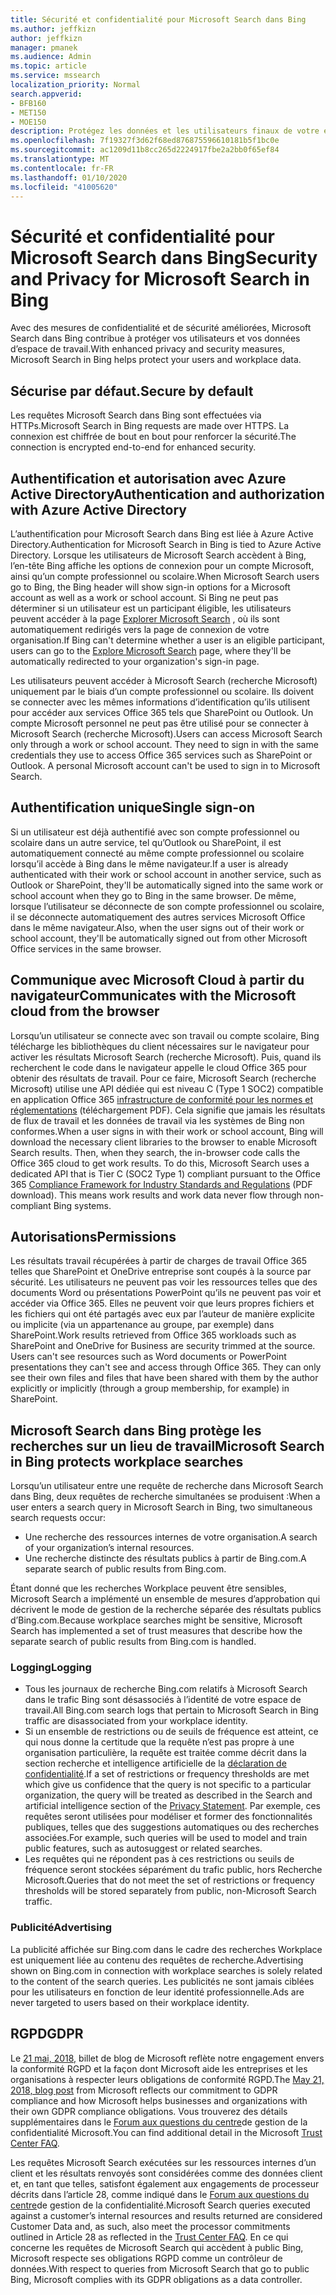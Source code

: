 ```yaml
---
title: Sécurité et confidentialité pour Microsoft Search dans Bing
ms.author: jeffkizn
author: jeffkizn
manager: pmanek
ms.audience: Admin
ms.topic: article
ms.service: mssearch
localization_priority: Normal
search.appverid:
- BFB160
- MET150
- MOE150
description: Protégez les données et les utilisateurs finaux de votre entreprise tout en fournissant des informations aux utilisateurs autorisés à l’aide de Microsoft Search dans Bing
ms.openlocfilehash: 7f19327f3d62f68ed876875596610181b5f1bc0e
ms.sourcegitcommit: ac1209d11b8cc265d2224917fbe2a2bb0f65ef84
ms.translationtype: MT
ms.contentlocale: fr-FR
ms.lasthandoff: 01/10/2020
ms.locfileid: "41005620"
---
```

# <a name="security-and-privacy-for-microsoft-search-in-bing"></a><span data-ttu-id="e89ab-103">Sécurité et confidentialité pour Microsoft Search dans Bing</span><span class="sxs-lookup"><span data-stu-id="e89ab-103">Security and Privacy for Microsoft Search in Bing</span></span>

<span data-ttu-id="e89ab-104">Avec des mesures de confidentialité et de sécurité améliorées, Microsoft Search dans Bing contribue à protéger vos utilisateurs et vos données d’espace de travail.</span><span class="sxs-lookup"><span data-stu-id="e89ab-104">With enhanced privacy and security measures, Microsoft Search in Bing helps protect your users and workplace data.</span></span>

## <a name="secure-by-default"></a><span data-ttu-id="e89ab-105">Sécurise par défaut.</span><span class="sxs-lookup"><span data-stu-id="e89ab-105">Secure by default</span></span>

<span data-ttu-id="e89ab-106">Les requêtes Microsoft Search dans Bing sont effectuées via HTTPs.</span><span class="sxs-lookup"><span data-stu-id="e89ab-106">Microsoft Search in Bing requests are made over HTTPS.</span></span> <span data-ttu-id="e89ab-107">La connexion est chiffrée de bout en bout pour renforcer la sécurité.</span><span class="sxs-lookup"><span data-stu-id="e89ab-107">The connection is encrypted end-to-end for enhanced security.</span></span>
  
## <a name="authentication-and-authorization-with-azure-active-directory"></a><span data-ttu-id="e89ab-108">Authentification et autorisation avec Azure Active Directory</span><span class="sxs-lookup"><span data-stu-id="e89ab-108">Authentication and authorization with Azure Active Directory</span></span>

<span data-ttu-id="e89ab-109">L’authentification pour Microsoft Search dans Bing est liée à Azure Active Directory.</span><span class="sxs-lookup"><span data-stu-id="e89ab-109">Authentication for Microsoft Search in Bing is tied to Azure Active Directory.</span></span> <span data-ttu-id="e89ab-110">Lorsque les utilisateurs de Microsoft Search accèdent à Bing, l’en-tête Bing affiche les options de connexion pour un compte Microsoft, ainsi qu’un compte professionnel ou scolaire.</span><span class="sxs-lookup"><span data-stu-id="e89ab-110">When Microsoft Search users go to Bing, the Bing header will show sign-in options for a Microsoft account as well as a work or school account.</span></span> <span data-ttu-id="e89ab-111">Si Bing ne peut pas déterminer si un utilisateur est un participant éligible, les utilisateurs peuvent accéder à la page [Explorer Microsoft Search](https://www.bing.com/business/explore) , où ils sont automatiquement redirigés vers la page de connexion de votre organisation.</span><span class="sxs-lookup"><span data-stu-id="e89ab-111">If Bing can't determine whether a user is an eligible participant, users can go to the [Explore Microsoft Search](https://www.bing.com/business/explore) page, where they'll be automatically redirected to your organization's sign-in page.</span></span>

<span data-ttu-id="e89ab-p103">Les utilisateurs peuvent accéder à Microsoft Search (recherche Microsoft) uniquement par le biais d’un compte professionnel ou scolaire. Ils doivent se connecter avec les mêmes informations d’identification qu’ils utilisent pour accéder aux services Office 365 tels que SharePoint ou Outlook. Un compte Microsoft personnel ne peut pas être utilisé pour se connecter à Microsoft Search (recherche Microsoft).</span><span class="sxs-lookup"><span data-stu-id="e89ab-p103">Users can access Microsoft Search only through a work or school account. They need to sign in with the same credentials they use to access Office 365 services such as SharePoint or Outlook. A personal Microsoft account can't be used to sign in to Microsoft Search.</span></span>

## <a name="single-sign-on"></a><span data-ttu-id="e89ab-115">Authentification unique</span><span class="sxs-lookup"><span data-stu-id="e89ab-115">Single sign-on</span></span>

<span data-ttu-id="e89ab-116">Si un utilisateur est déjà authentifié avec son compte professionnel ou scolaire dans un autre service, tel qu’Outlook ou SharePoint, il est automatiquement connecté au même compte professionnel ou scolaire lorsqu’il accède à Bing dans le même navigateur.</span><span class="sxs-lookup"><span data-stu-id="e89ab-116">If a user is already authenticated with their work or school account in another service, such as Outlook or SharePoint, they'll be automatically signed into the same work or school account when they go to Bing in the same browser.</span></span> <span data-ttu-id="e89ab-117">De même, lorsque l’utilisateur se déconnecte de son compte professionnel ou scolaire, il se déconnecte automatiquement des autres services Microsoft Office dans le même navigateur.</span><span class="sxs-lookup"><span data-stu-id="e89ab-117">Also, when the user signs out of their work or school account, they'll be automatically signed out from other Microsoft Office services in the same browser.</span></span>
  
## <a name="communicates-with-the-microsoft-cloud-from-the-browser"></a><span data-ttu-id="e89ab-118">Communique avec Microsoft Cloud à partir du navigateur</span><span class="sxs-lookup"><span data-stu-id="e89ab-118">Communicates with the Microsoft cloud from the browser</span></span>

<span data-ttu-id="e89ab-p105">Lorsqu’un utilisateur se connecte avec son travail ou compte scolaire, Bing télécharge les bibliothèques du client nécessaires sur le navigateur pour activer les résultats Microsoft Search (recherche Microsoft). Puis, quand ils recherchent le code dans le navigateur appelle le cloud Office 365 pour obtenir des résultats de travail. Pour ce faire, Microsoft Search (recherche Microsoft) utilise une API dédiée qui est niveau C (Type 1 SOC2) compatible en application Office 365 [infrastructure de conformité pour les normes et réglementations](https://download.microsoft.com/download/1/4/3/1434ABAB-B8E9-412D-8C3A-187B5FCB7A2F/Compliance%20Framework%20document.pdf) (téléchargement PDF). Cela signifie que jamais les résultats de flux de travail et les données de travail via les systèmes de Bing non conformes.</span><span class="sxs-lookup"><span data-stu-id="e89ab-p105">When a user signs in with their work or school account, Bing will download the necessary client libraries to the browser to enable Microsoft Search results. Then, when they search, the in-browser code calls the Office 365 cloud to get work results. To do this, Microsoft Search uses a dedicated API that is Tier C (SOC2 Type 1) compliant pursuant to the Office 365 [Compliance Framework for Industry Standards and Regulations](https://download.microsoft.com/download/1/4/3/1434ABAB-B8E9-412D-8C3A-187B5FCB7A2F/Compliance%20Framework%20document.pdf) (PDF download). This means work results and work data never flow through non-compliant Bing systems.</span></span>
  
## <a name="permissions"></a><span data-ttu-id="e89ab-123">Autorisations</span><span class="sxs-lookup"><span data-stu-id="e89ab-123">Permissions</span></span>

<span data-ttu-id="e89ab-p106">Les résultats travail récupérées à partir de charges de travail Office 365 telles que SharePoint et OneDrive entreprise sont coupés à la source par sécurité. Les utilisateurs ne peuvent pas voir les ressources telles que des documents Word ou présentations PowerPoint qu’ils ne peuvent pas voir et accéder via Office 365. Elles ne peuvent voir que leurs propres fichiers et les fichiers qui ont été partagés avec eux par l’auteur de manière explicite ou implicite (via un appartenance au groupe, par exemple) dans SharePoint.</span><span class="sxs-lookup"><span data-stu-id="e89ab-p106">Work results retrieved from Office 365 workloads such as SharePoint and OneDrive for Business are security trimmed at the source. Users can't see resources such as Word documents or PowerPoint presentations they can't see and access through Office 365. They can only see their own files and files that have been shared with them by the author explicitly or implicitly (through a group membership, for example) in SharePoint.</span></span>

## <a name="microsoft-search-in-bing-protects-workplace-searches"></a><span data-ttu-id="e89ab-127">Microsoft Search dans Bing protège les recherches sur un lieu de travail</span><span class="sxs-lookup"><span data-stu-id="e89ab-127">Microsoft Search in Bing protects workplace searches</span></span>

<span data-ttu-id="e89ab-128">Lorsqu’un utilisateur entre une requête de recherche dans Microsoft Search dans Bing, deux requêtes de recherche simultanées se produisent :</span><span class="sxs-lookup"><span data-stu-id="e89ab-128">When a user enters a search query in Microsoft Search in Bing, two simultaneous search requests occur:</span></span>

- <span data-ttu-id="e89ab-129">Une recherche des ressources internes de votre organisation.</span><span class="sxs-lookup"><span data-stu-id="e89ab-129">A search of your organization’s internal resources.</span></span>
- <span data-ttu-id="e89ab-130">Une recherche distincte des résultats publics à partir de Bing.com.</span><span class="sxs-lookup"><span data-stu-id="e89ab-130">A separate search of public results from Bing.com.</span></span>

<span data-ttu-id="e89ab-131">Étant donné que les recherches Workplace peuvent être sensibles, Microsoft Search a implémenté un ensemble de mesures d’approbation qui décrivent le mode de gestion de la recherche séparée des résultats publics d’Bing.com.</span><span class="sxs-lookup"><span data-stu-id="e89ab-131">Because workplace searches might be sensitive, Microsoft Search has implemented a set of trust measures that describe how the separate search of public results from Bing.com is handled.</span></span>

### <a name="logging"></a><span data-ttu-id="e89ab-132">Logging</span><span class="sxs-lookup"><span data-stu-id="e89ab-132">Logging</span></span>

- <span data-ttu-id="e89ab-133">Tous les journaux de recherche Bing.com relatifs à Microsoft Search dans le trafic Bing sont désassociés à l’identité de votre espace de travail.</span><span class="sxs-lookup"><span data-stu-id="e89ab-133">All Bing.com search logs that pertain to Microsoft Search in Bing traffic are disassociated from your workplace identity.</span></span>
- <span data-ttu-id="e89ab-134">Si un ensemble de restrictions ou de seuils de fréquence est atteint, ce qui nous donne la certitude que la requête n’est pas propre à une organisation particulière, la requête est traitée comme décrit dans la section recherche et intelligence artificielle de la [déclaration de confidentialité](https://privacy.microsoft.com/privacystatement).</span><span class="sxs-lookup"><span data-stu-id="e89ab-134">If a set of restrictions or frequency thresholds are met which give us confidence that the query is not specific to a particular organization, the query will be treated as described in the Search and artificial intelligence section of the [Privacy Statement](https://privacy.microsoft.com/privacystatement).</span></span> <span data-ttu-id="e89ab-135">Par exemple, ces requêtes seront utilisées pour modéliser et former des fonctionnalités publiques, telles que des suggestions automatiques ou des recherches associées.</span><span class="sxs-lookup"><span data-stu-id="e89ab-135">For example, such queries will be used to model and train public features, such as autosuggest or related searches.</span></span>
- <span data-ttu-id="e89ab-136">Les requêtes qui ne répondent pas à ces restrictions ou seuils de fréquence seront stockées séparément du trafic public, hors Recherche Microsoft.</span><span class="sxs-lookup"><span data-stu-id="e89ab-136">Queries that do not meet the set of restrictions or frequency thresholds will be stored separately from public, non-Microsoft Search traffic.</span></span>

### <a name="advertising"></a><span data-ttu-id="e89ab-137">Publicité</span><span class="sxs-lookup"><span data-stu-id="e89ab-137">Advertising</span></span>

<span data-ttu-id="e89ab-138">La publicité affichée sur Bing.com dans le cadre des recherches Workplace est uniquement liée au contenu des requêtes de recherche.</span><span class="sxs-lookup"><span data-stu-id="e89ab-138">Advertising shown on Bing.com in connection with workplace searches is solely related to the content of the search queries.</span></span> <span data-ttu-id="e89ab-139">Les publicités ne sont jamais ciblées pour les utilisateurs en fonction de leur identité professionnelle.</span><span class="sxs-lookup"><span data-stu-id="e89ab-139">Ads are never targeted to users based on their workplace identity.</span></span>

## <a name="gdpr"></a><span data-ttu-id="e89ab-140">RGPD</span><span class="sxs-lookup"><span data-stu-id="e89ab-140">GDPR</span></span>

<span data-ttu-id="e89ab-141">Le [21 mai, 2018,](https://blogs.microsoft.com/on-the-issues/2018/05/21/microsofts-commitment-to-gdpr-privacy-and-putting-customers-in-control-of-their-own-data/) billet de blog de Microsoft reflète notre engagement envers la conformité RGPD et la façon dont Microsoft aide les entreprises et les organisations à respecter leurs obligations de conformité RGPD.</span><span class="sxs-lookup"><span data-stu-id="e89ab-141">The [May 21, 2018, blog post](https://blogs.microsoft.com/on-the-issues/2018/05/21/microsofts-commitment-to-gdpr-privacy-and-putting-customers-in-control-of-their-own-data/) from Microsoft reflects our commitment to GDPR compliance and how Microsoft helps businesses and organizations with their own GDPR compliance obligations.</span></span> <span data-ttu-id="e89ab-142">Vous trouverez des détails supplémentaires dans le [Forum aux questions du centre](https://www.microsoft.com/trustcenter/privacy/gdpr/gdpr-faqs)de gestion de la confidentialité Microsoft.</span><span class="sxs-lookup"><span data-stu-id="e89ab-142">You can find additional detail in the Microsoft [Trust Center FAQ](https://www.microsoft.com/trustcenter/privacy/gdpr/gdpr-faqs).</span></span>

<span data-ttu-id="e89ab-143">Les requêtes Microsoft Search exécutées sur les ressources internes d’un client et les résultats renvoyés sont considérées comme des données client et, en tant que telles, satisfont également aux engagements de processeur décrits dans l’article 28, comme indiqué dans le [Forum aux questions du centre](https://www.microsoft.com/trustcenter/privacy/gdpr/gdpr-faqs)de gestion de la confidentialité.</span><span class="sxs-lookup"><span data-stu-id="e89ab-143">Microsoft Search queries executed against a customer’s internal resources and results returned are considered Customer Data and, as such, also  meet the processor commitments outlined in Article 28 as reflected in the [Trust Center FAQ](https://www.microsoft.com/trustcenter/privacy/gdpr/gdpr-faqs).</span></span> <span data-ttu-id="e89ab-144">En ce qui concerne les requêtes de Microsoft Search qui accèdent à public Bing, Microsoft respecte ses obligations RGPD comme un contrôleur de données.</span><span class="sxs-lookup"><span data-stu-id="e89ab-144">With respect to queries from Microsoft Search that go to public Bing, Microsoft complies with its GDPR obligations as a data controller.</span></span>
